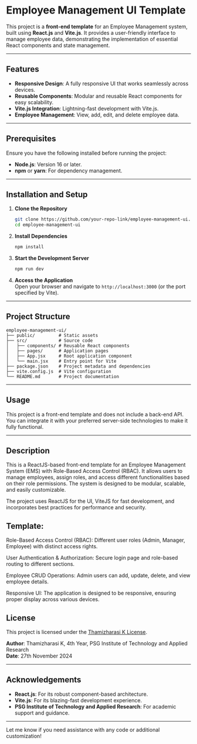 
# Employee Management UI Template

This project is a **front-end template** for an Employee Management system, built using **React.js** and **Vite.js**. It provides a user-friendly interface to manage employee data, demonstrating the implementation of essential React components and state management.

---

## Features

- **Responsive Design**: A fully responsive UI that works seamlessly across devices.  
- **Reusable Components**: Modular and reusable React components for easy scalability.  
- **Vite.js Integration**: Lightning-fast development with Vite.js.  
- **Employee Management**: View, add, edit, and delete employee data.  

---

## Prerequisites

Ensure you have the following installed before running the project:

- **Node.js**: Version 16 or later.  
- **npm** or **yarn**: For dependency management.  

---

## Installation and Setup

1. **Clone the Repository**  
   ```bash
   git clone https://github.com/your-repo-link/employee-management-ui.git
   cd employee-management-ui
   ```

2. **Install Dependencies**  
   ```bash
   npm install
   ```

3. **Start the Development Server**  
   ```bash
   npm run dev
   ```

4. **Access the Application**  
   Open your browser and navigate to `http://localhost:3000` (or the port specified by Vite).

---

## Project Structure

```
employee-management-ui/
├── public/         # Static assets
├── src/            # Source code
│   ├── components/ # Reusable React components
│   ├── pages/      # Application pages
│   ├── App.jsx     # Root application component
│   └── main.jsx    # Entry point for Vite
├── package.json    # Project metadata and dependencies
├── vite.config.js  # Vite configuration
└── README.md       # Project documentation
```

---

## Usage

This project is a front-end template and does not include a back-end API. You can integrate it with your preferred server-side technologies to make it fully functional.

---

## Description
This is a ReactJS-based front-end template for an Employee Management System (EMS) with Role-Based Access Control (RBAC). It allows users to manage employees, assign roles, and access different functionalities based on their role permissions. The system is designed to be modular, scalable, and easily customizable.

The project uses ReactJS for the UI, ViteJS for fast development, and incorporates best practices for performance and security.

## Template:
Role-Based Access Control (RBAC): Different user roles (Admin, Manager, Employee) with distinct access rights.

User Authentication & Authorization: Secure login page and role-based routing to different sections.

Employee CRUD Operations: Admin users can add, update, delete, and view employee details.

Responsive UI: The application is designed to be responsive, ensuring proper display across various devices.



## License

This project is licensed under the [Thamizharasi K License](LICENSE).  

**Author**: Thamizharasi K, 4th Year, PSG Institute of Technology and Applied Research  
**Date**: 27th November 2024  

--- 

## Acknowledgements

- **React.js**: For its robust component-based architecture.  
- **Vite.js**: For its blazing-fast development experience.  
- **PSG Institute of Technology and Applied Research**: For academic support and guidance.  

--- 

Let me know if you need assistance with any code or additional customization!

